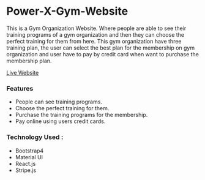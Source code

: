 # Power-X-Gym-Website

This is a Gym Organization Website. Where people are able to see their training programs of a gym organization and then they can choose the perfect training for them from here. This gym organization have three training plan, the user can select the best plan for the membership on gym organization and user have to pay by credit card when want to purchase the membership plan.

[Live Website](https://power-xgym.netlify.app/)

### Features
* People can see training programs.
* Choose the perfect training for them.
* Purchase the training programs for the membership.
* Pay online using users credit cards.

### Technology Used : 
* Bootstrap4
* Material UI
* React.js
* Stripe.js